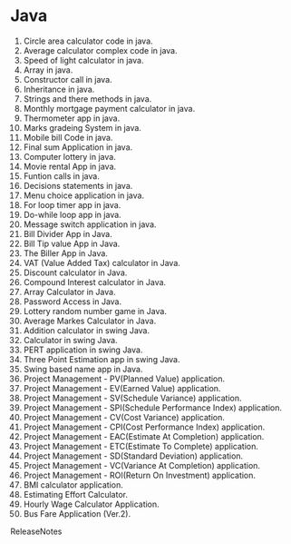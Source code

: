 Java
====
1) Circle area calculator code in java. 
2) Average calculator complex code in java. 
3) Speed of light calculator in java.
4) Array in java. 
5) Constructor call in java. 
6) Inheritance in java. 
7) Strings and there methods in java. 
8) Monthly mortgage payment calculator in java.
9) Thermometer app in java.
10) Marks gradeing System in java.
11) Mobile bill Code in java.
12) Final sum Application in java.
13) Computer lottery in java.
14) Movie rental App in java.
15) Funtion calls in java.
16) Decisions statements in java. 
17) Menu choice application in java.
18) For loop timer app in java.
19) Do-while loop app in java.
20) Message switch application in java.
21) Bill Divider App in Java.
22) Bill Tip value App in Java. 
23) The Biller App in Java. 
24) VAT (Value Added Tax) calculator in Java.
25) Discount calculator in Java.
26) Compound Interest calculator in Java.
27) Array Calculator in Java.
28) Password Access in Java. 
29) Lottery random number game in Java.
30) Average Markes Calculator in Java.
31) Addition calculator in swing Java.
32) Calculator in swing Java.
33) PERT application in swing Java.
34) Three Point Estimation app in swing Java.
35) Swing based name app in Java.
36) Project Management - PV(Planned Value) application. 
37) Project Management - EV(Earned Value) application. 
38) Project Management - SV(Schedule Variance) application.
39) Project Management - SPI(Schedule Performance Index) application.
40) Project Management - CV(Cost Variance) application.
41) Project Management - CPI(Cost Performance Index) application. 
42) Project Management - EAC(Estimate At Completion) application.
43) Project Management - ETC(Estimate To Complete) application.
44) Project Management - SD(Standard Deviation) application.
45) Project Management - VC(Variance At Completion) application.
46) Project Management - ROI(Return On Investment) application.
47) BMI calculator application. 
48) Estimating Effort Calculator. 
49) Hourly Wage Calculator Application.
50) Bus Fare Application (Ver.2).

ReleaseNotes
